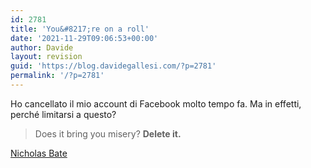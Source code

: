 ```yaml
---
id: 2781
title: 'You&#8217;re on a roll'
date: '2021-11-29T09:06:53+00:00'
author: Davide
layout: revision
guid: 'https://blog.davidegallesi.com/?p=2781'
permalink: '/?p=2781'
---
```


Ho cancellato il mio account di Facebook molto tempo fa. Ma in effetti, perché limitarsi a questo?

> Does it bring you misery? **Delete it.**

[Nicholas Bate](http://blog.strategicedge.co.uk/2018/03/jagged-thoughts-for-jagged-times-285.html)